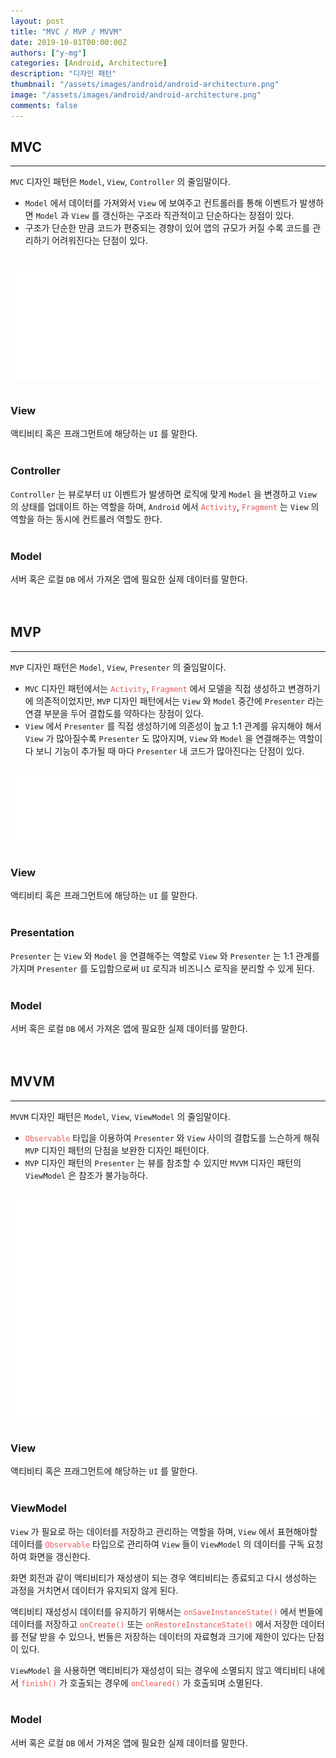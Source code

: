 ```yaml
---
layout: post
title: "MVC / MVP / MVVM"
date: 2019-10-01T00:00:00Z
authors: ["y-mg"]
categories: [Android, Architecture]
description: "디자인 패턴"
thumbnail: "/assets/images/android/android-architecture.png"
image: "/assets/images/android/android-architecture.png"
comments: false
---
```


## MVC
***
`MVC` 디자인 패턴은 `Model`, `View`, `Controller` 의 줄임말이다.
- `Model` 에서 데이터를 가져와서 `View` 에 보여주고 컨트롤러를 통해 이벤트가 발생하면 `Model` 과 `View` 를 갱신하는 구조라 직관적이고 단순하다는 장점이 있다.
- 구조가 단순한 만큼 코드가 편중되는 경향이 있어 앱의 규모가 커질 수록 코드를 관리하기 어려워진다는 단점이 있다.
<br/>

<div style="
background-color: #ffffff;
background-image: url(/assets/images/android/architecture/pattern-mvc.png);
background-size: contain;
background-repeat: no-repeat;
background-position: center center;
">
<img src="/assets/images/android/architecture/pattern-mvc.png" style="visibility: hidden;" />
</div>
<br/>

### View
액티비티 혹은 프래그먼트에 해당하는 `UI` 를 말한다.
<br>
<br>

### Controller
`Controller` 는 뷰로부터 `UI` 이벤트가 발생하면 로직에 맞게 `Model` 을 변경하고 `View` 의 상태를 업데이트 하는 역할을 하며, `Android` 에서 <code style="color: #eb5657;">Activity</code>, <code style="color: #eb5657;">Fragment</code> 는 `View` 의 역할을 하는 동시에 컨트롤러 역할도 한다.
<br>
<br>

### Model
서버 혹은 로컬 `DB` 에서 가져온 앱에 필요한 실제 데이터를 말한다.
<br>
<br>
<br>



## MVP
***
`MVP` 디자인 패턴은 `Model`, `View`, `Presenter` 의 줄임말이다.
- `MVC` 디자인 패턴에서는 <code style="color: #eb5657;">Activity</code>, <code style="color: #eb5657;">Fragment</code> 에서 모델을 직접 생성하고 변경하기에 의존적이었지만, `MVP` 디자인 패턴에서는 `View` 와 `Model` 중간에 `Presenter` 라는 연결 부분을 두어 결합도를 약하다는 장점이 있다.
- `View` 에서 `Presenter` 를 직접 생성하기에 의존성이 높고 1:1 관계를 유지해야 해서 `View` 가 많아질수록 `Presenter` 도 많아지며, `View` 와 `Model` 을 연결해주는 역할이다 보니 기능이 추가될 때 마다 `Presenter` 내 코드가 많아진다는 단점이 있다.
<br>

<div style="
background-color: #ffffff;
background-image: url(/assets/images/android/architecture/pattern-mvp.png);
background-size: contain;
background-repeat: no-repeat;
background-position: center center;
">
<img src="/assets/images/android/architecture/pattern-mvp.png" style="visibility: hidden;" />
</div>
<br>

### View
액티비티 혹은 프래그먼트에 해당하는 `UI` 를 말한다.
<br>
<br>

### Presentation
`Presenter` 는 `View` 와 `Model` 을 연결해주는 역할로 `View` 와 `Presenter` 는 1:1 관계를 가지며 `Presenter` 를 도입함으로써 `UI` 로직과 비즈니스 로직을 분리할 수 있게 된다.
<br>
<br>

### Model
서버 혹은 로컬 `DB` 에서 가져온 앱에 필요한 실제 데이터를 말한다.
<br>
<br>
<br>



## MVVM
***
`MVVM` 디자인 패턴은 `Model`, `View`, `ViewModel` 의 줄임말이다.
- <code style="color: #eb5657;">Observable</code> 타입을 이용하여 `Presenter` 와 `View` 사이의 결합도를 느슨하게 해줘 `MVP` 디자인 패턴의 단점을 보완한 디자인 패턴이다.
- `MVP` 디자인 패턴의 `Presenter` 는 뷰를 참조할 수 있지만 `MVVM` 디자인 패턴의 `ViewModel` 은 참조가 불가능하다.
<br>

<div style="
background-color: #ffffff;
background-image: url(/assets/images/android/architecture/pattern-mvvm.png);
background-size: contain;
background-repeat: no-repeat;
background-position: center center;
">
<img src="/assets/images/android/architecture/pattern-mvvm.png" style="visibility: hidden;" />
</div>
<br>

### View
액티비티 혹은 프래그먼트에 해당하는 `UI` 를 말한다.
<br>
<br>

### ViewModel
`View` 가 필요로 하는 데이터를 저장하고 관리하는 역할을 하며, `View` 에서 표현해야할 데이터를 <code style="color: #eb5657;">Observable</code> 타입으로 관리하여 `View` 들이 `ViewModel` 의 데이터를 구독 요청하여 화면을 갱신한다.
<br>

화면 회전과 같이 액티비티가 재성생이 되는 경우 액티비티는 종료되고 다시 생성하는 과정을 거치면서 데이터가 유지되지 않게 된다.
<br/>

액티비티 재성성시 데이터를 유지하기 위해서는 <code style="color: #eb5657;">onSaveInstanceState()</code> 에서 번들에 데이터를 저장하고 <code style="color: #eb5657;">onCreate()</code> 또는 <code style="color: #eb5657;">onRestoreInstanceState()</code> 에서 저장한 데이터를 전달 받을 수 있으나, 번들은 저장하는 데이터의 자료형과 크기에 제한이 있다는 단점이 있다.
<br/>

`ViewModel` 을 사용하면 액티비티가 재성성이 되는 경우에 소멸되지 않고 액티비티 내에서 <code style="color: #eb5657;">finish()</code> 가 호출되는 경우에 <code style="color: #eb5657;">onCleared()</code> 가 호출되며 소멸된다.
<br>
<br>

### Model
서버 혹은 로컬 `DB` 에서 가져온 앱에 필요한 실제 데이터를 말한다.